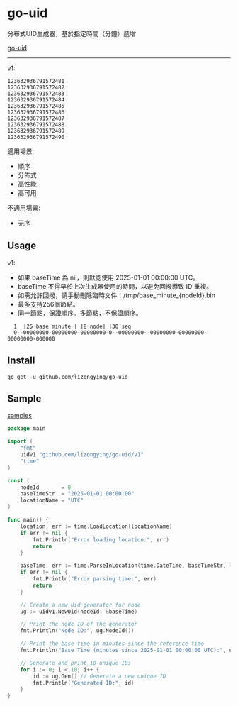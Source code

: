 # go-uid

分布式UID生成器，基於指定時間（分鐘）遞增

[go-uid](https://github.com/lizongying/go-uid)
___
v1:

    123632936791572481
    123632936791572482
    123632936791572483
    123632936791572484
    123632936791572485
    123632936791572486
    123632936791572487
    123632936791572488
    123632936791572489
    123632936791572490

適用場景:

- 順序
- 分佈式
- 高性能
- 高可用

不適用場景:

- 无序

## Usage

v1:

- 如果 baseTime 為 nil，則默認使用 2025-01-01 00:00:00 UTC。
- baseTime 不得早於上次生成器使用的時間，以避免回撥導致 ID 重複。
- 如需允許回撥，請手動刪除臨時文件：/tmp/base_minute_{nodeId}.bin
- 最多支持256個節點。
- 同一節點，保證順序。多節點，不保證順序。

```
  1  |25 base minute | |8 node| |30 seq
  0--00000000-00000000-00000000-0--00000000--00000000-00000000-00000000-000000

```

## Install

```shell
go get -u github.com/lizongying/go-uid
```

## Sample

[samples](samples)

```go
package main

import (
	"fmt"
	uidv1 "github.com/lizongying/go-uid/v1"
	"time"
)

const (
	nodeId       = 0
	baseTimeStr  = "2025-01-01 00:00:00"
	locationName = "UTC"
)

func main() {
	location, err := time.LoadLocation(locationName)
	if err != nil {
		fmt.Println("Error loading location:", err)
		return
	}

	baseTime, err := time.ParseInLocation(time.DateTime, baseTimeStr, location)
	if err != nil {
		fmt.Println("Error parsing time:", err)
		return
	}

	// Create a new Uid generator for node
	ug := uidv1.NewUid(nodeId, &baseTime)

	// Print the node ID of the generator
	fmt.Println("Node ID:", ug.NodeId())

	// Print the base time in minutes since the reference time
	fmt.Println("Base Time (minutes since 2025-01-01 00:00:00 UTC):", ug.Base())

	// Generate and print 10 unique IDs
	for i := 0; i < 10; i++ {
		id := ug.Gen() // Generate a new unique ID
		fmt.Println("Generated ID:", id)
	}
}

```